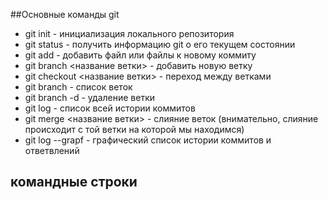 ##Основные команды git

* git init - инициализация локального репозитория
* git status - получить информацию git о его текущем состоянии
* git add - добавить файл или файлы к новому коммиту
* git branch <название ветки> - добавить новую ветку
* git checkout <название ветки> - переход между ветками
* git branch - список веток
* git branch -d - удаление ветки
* git log - список всей истории коммитов
* git merge <название ветки> - слияние веток (внимательно, слияние происходит с той ветки на которой мы находимся)
* git log --grapf - графический список истории коммитов и ответвлений

## командные строки

